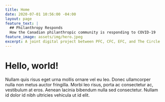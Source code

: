 ```yaml
---
title: Home
date: 2020-07-01 10:56:00 -04:00
layout: page
feature_text: |
  ## Philanthropy Responds
  How the Canadian philanthropic community is responding to COVID-19
feature_image: assets/img/hero.jpeg
excerpt: A joint digital project between PFC, CFC, EFC, and The Circle.
---
```


# Hello, world!

Nullam quis risus eget urna mollis ornare vel eu leo. Donec ullamcorper nulla non metus auctor fringilla. Morbi leo risus, porta ac consectetur ac, vestibulum at eros. Aenean lacinia bibendum nulla sed consectetur. Nullam id dolor id nibh ultricies vehicula ut id elit.